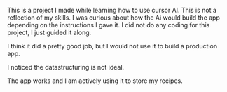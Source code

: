 This is a project I made while learning how to use cursor AI. This is not a reflection of my skills. I was curious about how the Ai would build the app depending on the instructions I gave it. I did not do any coding for this project, I just guided it along.

I think it did a pretty good job, but I would not use it to build a production app.

I noticed the datastructuring is not ideal. 

The app works and I am actively using it to store my recipes. 
